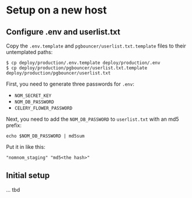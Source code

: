 # Setup on a new host

## Configure .env and userlist.txt

Copy the `.env.template` and `pgbouncer/userlist.txt.template` files to their untemplated paths:

``` shellsession
$ cp deploy/production/.env.template deploy/production/.env 
$ cp deploy/production/pgbouncer/userlist.txt.template  deploy/production/pgbouncer/userlist.txt 
```

First, you need to generate three passwords for `.env`:

* `NOM_SECRET_KEY`
* `NOM_DB_PASSWORD`
* `CELERY_FLOWER_PASSWORD`

Next, you need to add the `NOM_DB_PASSWORD` to `userlist.txt` with an md5 prefix:

``` shellsession
echo $NOM_DB_PASSWORD | md5sum
```

Put it in like this:

``` 
"nomnom_staging" "md5<the hash>"
```

## Initial setup

... tbd
